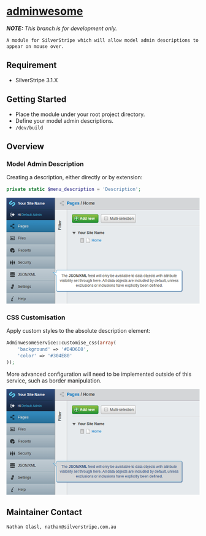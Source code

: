 # [adminwesome](http://slid.es/nglasl/adminwesome)

_**NOTE:** This branch is for development only._

	A module for SilverStripe which will allow model admin descriptions to appear on mouse over.

## Requirement

* SilverStripe 3.1.X

## Getting Started

* Place the module under your root project directory.
* Define your model admin descriptions.
* `/dev/build`

## Overview

### Model Admin Description

Creating a description, either directly or by extension:

```php
private static $menu_description = 'Description';
```

![default](images/adminwesome-default.png)

### CSS Customisation

Apply custom styles to the absolute description element:

```php
AdminwesomeService::customise_css(array(
	'background' => '#D4D6D8',
	'color' => '#304E80'
));
```

More advanced configuration will need to be implemented outside of this service, such as border manipulation.

![customised](images/adminwesome-customised.png)

## Maintainer Contact

	Nathan Glasl, nathan@silverstripe.com.au
